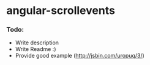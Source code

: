 angular-scrollevents
=================

### Todo:
 - Write description
 - Write Readme :)
 - Provide good example (http://jsbin.com/uropuq/3/)
